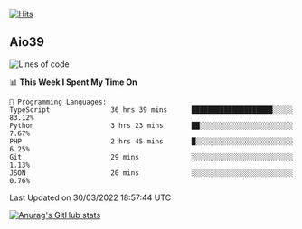 [![Hits](https://hits.seeyoufarm.com/api/count/incr/badge.svg?url=https%3A%2F%2Fgithub.com%2Faio39&count_bg=%2339C5BB&title_bg=%23555555&icon=&icon_color=%23E7E7E7&title=hits&edge_flat=false)](https://hits.seeyoufarm.com)

## Aio39

<!--START_SECTION:waka-->
![Lines of code](https://img.shields.io/badge/From%20Hello%20World%20I%27ve%20Written-1%20Million%20lines%20of%20code-blue)

📊 **This Week I Spent My Time On** 

```text
💬 Programming Languages: 
TypeScript               36 hrs 39 mins      ████████████████████░░░░░   83.12% 
Python                   3 hrs 23 mins       ██░░░░░░░░░░░░░░░░░░░░░░░   7.67% 
PHP                      2 hrs 45 mins       █░░░░░░░░░░░░░░░░░░░░░░░░   6.25% 
Git                      29 mins             ░░░░░░░░░░░░░░░░░░░░░░░░░   1.13% 
JSON                     20 mins             ░░░░░░░░░░░░░░░░░░░░░░░░░   0.76%

```


 Last Updated on 30/03/2022 18:57:44 UTC
<!--END_SECTION:waka-->
[![Anurag's GitHub stats](https://github-readme-stats.vercel.app/api?username=aio39)](https://github.com/anuraghazra/github-readme-stats)

<!--
**aio39/aio39** is a ✨ _special_ ✨ repository because its `README.md` (this file) appears on your GitHub profile.

Here are some ideas to get you started:

- 🔭 I’m currently working on ...
- 🌱 I’m currently learning ...
- 👯 I’m looking to collaborate on ...
- 🤔 I’m looking for help with ...
- 💬 Ask me about ...
- 📫 How to reach me: ...
- 😄 Pronouns: ...
- ⚡ Fun fact: ...
-->
